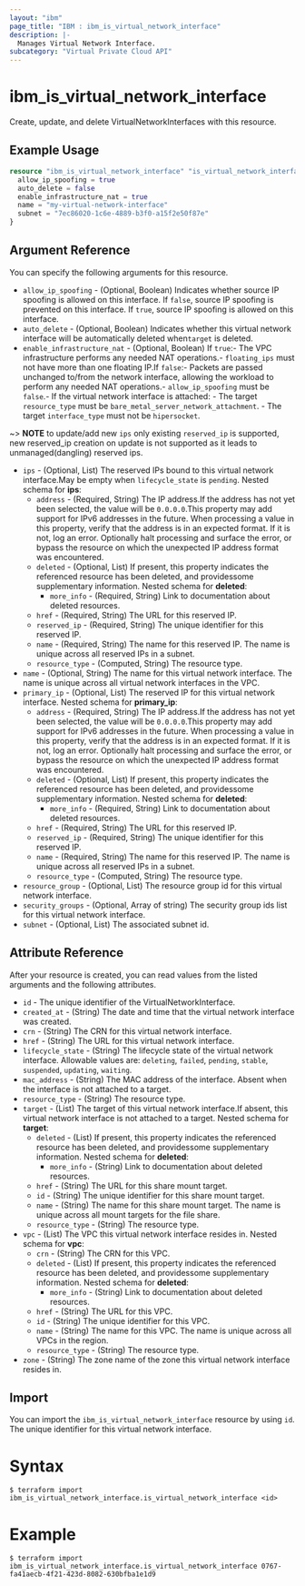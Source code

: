 ```yaml
---
layout: "ibm"
page_title: "IBM : ibm_is_virtual_network_interface"
description: |-
  Manages Virtual Network Interface.
subcategory: "Virtual Private Cloud API"
---
```


# ibm_is_virtual_network_interface

Create, update, and delete VirtualNetworkInterfaces with this resource.

## Example Usage

```terraform
resource "ibm_is_virtual_network_interface" "is_virtual_network_interface_instance" {
  allow_ip_spoofing = true
  auto_delete = false
  enable_infrastructure_nat = true
  name = "my-virtual-network-interface"
  subnet = "7ec86020-1c6e-4889-b3f0-a15f2e50f87e"
}
```

## Argument Reference

You can specify the following arguments for this resource.

- `allow_ip_spoofing` - (Optional, Boolean) Indicates whether source IP spoofing is allowed on this interface. If `false`, source IP spoofing is prevented on this interface. If `true`, source IP spoofing is allowed on this interface.
- `auto_delete` - (Optional, Boolean) Indicates whether this virtual network interface will be automatically deleted when`target` is deleted.
- `enable_infrastructure_nat` - (Optional, Boolean) If `true`:- The VPC infrastructure performs any needed NAT operations.- `floating_ips` must not have more than one floating IP.If `false`:- Packets are passed unchanged to/from the network interface,  allowing the workload to perform any needed NAT operations.- `allow_ip_spoofing` must be `false`.- If the virtual network interface is attached:  - The target `resource_type` must be `bare_metal_server_network_attachment`.  - The target `interface_type` must not be `hipersocket`.

~> **NOTE** to update/add new `ips` only existing `reserved_ip` is supported, new reserved_ip creation on update is not supported as it leads to unmanaged(dangling) reserved ips.
- `ips` - (Optional, List) The reserved IPs bound to this virtual network interface.May be empty when `lifecycle_state` is `pending`.
	Nested schema for **ips**:
	- `address` - (Required, String) The IP address.If the address has not yet been selected, the value will be `0.0.0.0`.This property may add support for IPv6 addresses in the future. When processing a value in this property, verify that the address is in an expected format. If it is not, log an error. Optionally halt processing and surface the error, or bypass the resource on which the unexpected IP address format was encountered.
	- `deleted` - (Optional, List) If present, this property indicates the referenced resource has been deleted, and providessome supplementary information.
	Nested schema for **deleted**:
		- `more_info` - (Required, String) Link to documentation about deleted resources.
	- `href` - (Required, String) The URL for this reserved IP.
	- `reserved_ip` - (Required, String) The unique identifier for this reserved IP.
	- `name` - (Required, String) The name for this reserved IP. The name is unique across all reserved IPs in a subnet.
	- `resource_type` - (Computed, String) The resource type.
- `name` - (Optional, String) The name for this virtual network interface. The name is unique across all virtual network interfaces in the VPC.
- `primary_ip` - (Optional, List) The reserved IP for this virtual network interface.
	Nested schema for **primary_ip**:
	- `address` - (Required, String) The IP address.If the address has not yet been selected, the value will be `0.0.0.0`.This property may add support for IPv6 addresses in the future. When processing a value in this property, verify that the address is in an expected format. If it is not, log an error. Optionally halt processing and surface the error, or bypass the resource on which the unexpected IP address format was encountered.
	- `deleted` - (Optional, List) If present, this property indicates the referenced resource has been deleted, and providessome supplementary information.
	Nested schema for **deleted**:
		- `more_info` - (Required, String) Link to documentation about deleted resources.
	- `href` - (Required, String) The URL for this reserved IP.
	- `reserved_ip` - (Required, String) The unique identifier for this reserved IP.
	- `name` - (Required, String) The name for this reserved IP. The name is unique across all reserved IPs in a subnet.
	- `resource_type` - (Computed, String) The resource type.
- `resource_group` - (Optional, List) The resource group id for this virtual network interface.
- `security_groups` - (Optional, Array of string) The security group ids list for this virtual network interface.
- `subnet` - (Optional, List) The associated subnet id.

## Attribute Reference

After your resource is created, you can read values from the listed arguments and the following attributes.

- `id` - The unique identifier of the VirtualNetworkInterface.
- `created_at` - (String) The date and time that the virtual network interface was created.
- `crn` - (String) The CRN for this virtual network interface.
- `href` - (String) The URL for this virtual network interface.
- `lifecycle_state` - (String) The lifecycle state of the virtual network interface. Allowable values are: `deleting`, `failed`, `pending`, `stable`, `suspended`, `updating`, `waiting`.
- `mac_address` - (String) The MAC address of the interface. Absent when the interface is not attached to a target.
- `resource_type` - (String) The resource type.
- `target` - (List) The target of this virtual network interface.If absent, this virtual network interface is not attached to a target.
	Nested schema for **target**:
	- `deleted` - (List) If present, this property indicates the referenced resource has been deleted, and providessome supplementary information.
	Nested schema for **deleted**:
		- `more_info` - (String) Link to documentation about deleted resources.
	- `href` - (String) The URL for this share mount target.
	- `id` - (String) The unique identifier for this share mount target.
	- `name` - (String) The name for this share mount target. The name is unique across all mount targets for the file share.
	- `resource_type` - (String) The resource type.
- `vpc` - (List) The VPC this virtual network interface resides in.
	Nested schema for **vpc**:
	- `crn` - (String) The CRN for this VPC.
	- `deleted` - (List) If present, this property indicates the referenced resource has been deleted, and providessome supplementary information.
	Nested schema for **deleted**:
		- `more_info` - (String) Link to documentation about deleted resources.
	- `href` - (String) The URL for this VPC.
	- `id` - (String) The unique identifier for this VPC.
	- `name` - (String) The name for this VPC. The name is unique across all VPCs in the region.
	- `resource_type` - (String) The resource type.
- `zone` - (String) The zone name of the zone this virtual network interface resides in.


## Import

You can import the `ibm_is_virtual_network_interface` resource by using `id`. The unique identifier for this virtual network interface.

# Syntax
```
$ terraform import ibm_is_virtual_network_interface.is_virtual_network_interface <id>
```

# Example
```
$ terraform import ibm_is_virtual_network_interface.is_virtual_network_interface 0767-fa41aecb-4f21-423d-8082-630bfba1e1d9
```
